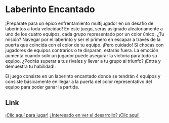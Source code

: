 # Laberinto Encantado
¡Prepárate para un épico enfrentamiento multijugador en un desafío de laberintos a toda velocidad! En este juego, serás asignado aleatoriamente a uno de los cuatro equipos, cada grupo representado por un color único. ¿Tu misión? Navegar por el laberinto y ser el primero en escapar a través de la puerta que coincida con el color de tu equipo. ¡Pero cuidado! Si chocas con jugadores de equipos contrarios o te disparan, estarás fuera. La emoción aumenta cuando solo un jugador puede asegurar la victoria para todo su equipo. ¿Podrás superar a tus rivales y llevar a tu grupo al triunfo? ¡Entra y demuestra tu habilidad!.

El juego consiste en un laberinto encantado donde se tendrán 4 equipos y consiste básicamente en llegar a la puerta del color representativo del equipo para poder ganar la partida.

## Link
[¡Clic aquí para jugar!](https://emiliosg23.github.io/laberinto_encantado/)
[¿Interesado en ver el desarrollo? ¡Clic aquí!](https://domorales.github.io/portfolio-momentum/)
